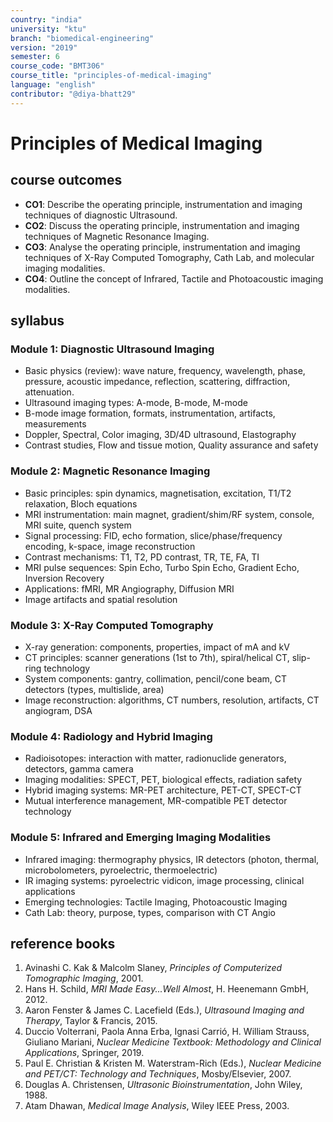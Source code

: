 ```yaml
---
country: "india"
university: "ktu"
branch: "biomedical-engineering"
version: "2019"
semester: 6
course_code: "BMT306"
course_title: "principles-of-medical-imaging"
language: "english"
contributor: "@diya-bhatt29"
---
```


# Principles of Medical Imaging

## course outcomes

- **CO1**: Describe the operating principle, instrumentation and imaging techniques of diagnostic Ultrasound.
- **CO2**: Discuss the operating principle, instrumentation and imaging techniques of Magnetic Resonance Imaging.
- **CO3**: Analyse the operating principle, instrumentation and imaging techniques of X-Ray Computed Tomography, Cath Lab, and molecular imaging modalities.
- **CO4**: Outline the concept of Infrared, Tactile and Photoacoustic imaging modalities.

## syllabus

### Module 1: Diagnostic Ultrasound Imaging

- Basic physics (review): wave nature, frequency, wavelength, phase, pressure, acoustic impedance, reflection, scattering, diffraction, attenuation.
- Ultrasound imaging types: A-mode, B-mode, M-mode
- B-mode image formation, formats, instrumentation, artifacts, measurements
- Doppler, Spectral, Color imaging, 3D/4D ultrasound, Elastography
- Contrast studies, Flow and tissue motion, Quality assurance and safety

### Module 2: Magnetic Resonance Imaging

- Basic principles: spin dynamics, magnetisation, excitation, T1/T2 relaxation, Bloch equations
- MRI instrumentation: main magnet, gradient/shim/RF system, console, MRI suite, quench system
- Signal processing: FID, echo formation, slice/phase/frequency encoding, k-space, image reconstruction
- Contrast mechanisms: T1, T2, PD contrast, TR, TE, FA, TI
- MRI pulse sequences: Spin Echo, Turbo Spin Echo, Gradient Echo, Inversion Recovery
- Applications: fMRI, MR Angiography, Diffusion MRI
- Image artifacts and spatial resolution

### Module 3: X-Ray Computed Tomography

- X-ray generation: components, properties, impact of mA and kV
- CT principles: scanner generations (1st to 7th), spiral/helical CT, slip-ring technology
- System components: gantry, collimation, pencil/cone beam, CT detectors (types, multislide, area)
- Image reconstruction: algorithms, CT numbers, resolution, artifacts, CT angiogram, DSA

### Module 4: Radiology and Hybrid Imaging

- Radioisotopes: interaction with matter, radionuclide generators, detectors, gamma camera
- Imaging modalities: SPECT, PET, biological effects, radiation safety
- Hybrid imaging systems: MR-PET architecture, PET-CT, SPECT-CT
- Mutual interference management, MR-compatible PET detector technology

### Module 5: Infrared and Emerging Imaging Modalities

- Infrared imaging: thermography physics, IR detectors (photon, thermal, microbolometers, pyroelectric, thermoelectric)
- IR imaging systems: pyroelectric vidicon, image processing, clinical applications
- Emerging technologies: Tactile Imaging, Photoacoustic Imaging
- Cath Lab: theory, purpose, types, comparison with CT Angio

## reference books

1. Avinashi C. Kak & Malcolm Slaney, *Principles of Computerized Tomographic Imaging*, 2001.  
2. Hans H. Schild, *MRI Made Easy...Well Almost*, H. Heenemann GmbH, 2012.  
3. Aaron Fenster & James C. Lacefield (Eds.), *Ultrasound Imaging and Therapy*, Taylor & Francis, 2015.  
4. Duccio Volterrani, Paola Anna Erba, Ignasi Carrió, H. William Strauss, Giuliano Mariani, *Nuclear Medicine Textbook: Methodology and Clinical Applications*, Springer, 2019.  
5. Paul E. Christian & Kristen M. Waterstram-Rich (Eds.), *Nuclear Medicine and PET/CT: Technology and Techniques*, Mosby/Elsevier, 2007.  
6. Douglas A. Christensen, *Ultrasonic Bioinstrumentation*, John Wiley, 1988.  
7. Atam Dhawan, *Medical Image Analysis*, Wiley IEEE Press, 2003.

